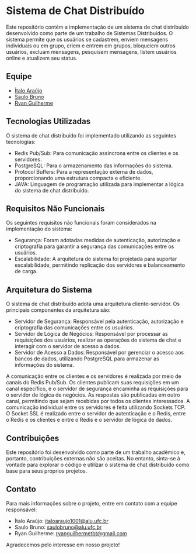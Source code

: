 # Sistema de Chat Distribuído

Este repositório contém a implementação de um sistema de chat distribuído desenvolvido como parte de um trabalho de Sistemas Distribuídos. O sistema permite que os usuários se cadastrem, enviem mensagens individuais ou em grupo, criem e entrem em grupos, bloqueiem outros usuários, excluam mensagens, pesquisem mensagens, listem usuários online e atualizem seu status.

## Equipe

- [Ítalo Araújo](https://github.com/ItaloSAraujo)
- [Saulo Bruno](https://github.com/SauloBrunoF)
- [Ryan Guilherme](https://github.com/ryanguilherme)

## Tecnologias Utilizadas

O sistema de chat distribuído foi implementado utilizando as seguintes tecnologias:

- Redis Pub/Sub: Para comunicação assíncrona entre os clientes e os servidores.
- PostgreSQL: Para o armazenamento das informações do sistema.
- Protocol Buffers: Para a representação externa de dados, proporcionando uma estrutura compacta e eficiente.
- JAVA: Linguagem de programação utilizada para implementar a lógica do sistema de chat distribuído.

## Requisitos Não Funcionais

Os seguintes requisitos não funcionais foram considerados na implementação do sistema:

- Segurança: Foram adotadas medidas de autenticação, autorização e criptografia para garantir a segurança das comunicações entre os usuários.
- Escalabilidade: A arquitetura do sistema foi projetada para suportar escalabilidade, permitindo replicação dos servidores e balanceamento de carga.

## Arquitetura do Sistema

O sistema de chat distribuído adota uma arquitetura cliente-servidor. Os principais componentes da arquitetura são:

- Servidor de Segurança: Responsável pela autenticação, autorização e criptografia das comunicações entre os usuários.
- Servidor de Lógica de Negócios: Responsável por processar as requisições dos usuários, realizar as operações do sistema de chat e interagir com o servidor de acesso a dados.
- Servidor de Acesso a Dados: Responsável por gerenciar o acesso aos bancos de dados, utilizando PostgreSQL para armazenar as informações do sistema.

A comunicação entre os clientes e os servidores é realizada por meio de canais do Redis Pub/Sub. Os clientes publicam suas requisições em um canal específico, e o servidor de segurança encaminha as requisições para o servidor de lógica de negócios. As respostas são publicadas em outro canal, permitindo que sejam recebidas por todos os clientes interessados. A comunicação individual entre os servidores é feita utilizando Sockets TCP. O Socket SSL é realizado entre o servidor de autenticação e o Redis, entre o Redis e os clientes e entre o Redis e o servidor de lógica de dados.


## Contribuições

Este repositório foi desenvolvido como parte de um trabalho acadêmico e, portanto, contribuições externas não são aceitas. No entanto, sinta-se à vontade para explorar o código e utilizar o sistema de chat distribuído como base para seus próprios projetos.

## Contato

Para mais informações sobre o projeto, entre em contato com a equipe responsável:

- Ítalo Araújo: italoaraujo1001@alu.ufc.br
- Saulo Bruno: saulobruno@alu.ufc.br
- Ryan Guilherme: ryanguilhermetbt@gmail.com

Agradecemos pelo interesse em nosso projeto!
